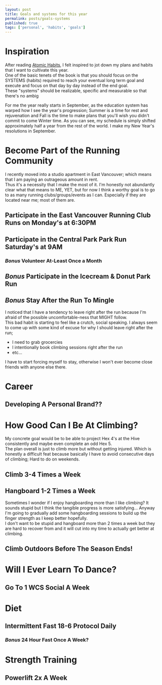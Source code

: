 ```yaml
---
layout: post
title: Goals and systems for this year
permalink: posts/goals-systems
published: true
tags: ['personal', 'habits', 'goals']
---
```


# Inspiration
After reading [Atomic Habits](https://www.goodreads.com/book/show/40121378-atomic-habits), I felt inspired to jot down my plans and habits that I want to cultivate this year.   
One of the basic tenets of the book is that you should focus on the SYSTEMS (habits) required to reach your eventual long term goal and execute and focus on that day by day instead of the end goal.   
These "systems" should be realizable, specific and measurable so that there's no ambig 

For me the year really starts in September, as the education system has warped how I see the year's progression; Summer is a time for rest and rejuvenation and Fall is the time to make plans that you'll wish you didn't commit to come Winter time.
As you can see, my schedule is simply shifted approximately half a year from the rest of the world. I make my New Year's resolutions in September.   



# Become Part of the Running Community
I recently moved into a studio apartment in East Vancouver; which means that I am paying an outrageous amount in rent.    
Thus it's a necessity that I make the most of it. I'm honestly not abundantly clear what that means to ME, YET, 
but for now I think a worthy goal is to go to as many running clubs/groups/events as I can. Especially if they are located near me; most of them are. 
## Participate in the East Vancouver Running Club Runs on Monday's at 6:30PM
## Participate in the Central Park Park Run Saturday's at 9AM 
### *Bonus* Volunteer At-Least Once a Month
## *Bonus* Participate in the Icecream & Donut Park Run
## *Bonus* Stay After the Run To Mingle
I noticed that I have a tendency to leave right after the run because I'm afraid of the possible uncomfortable-ness that MIGHT follow.    
This bad habit is starting to feel like a crutch, social speaking. I always seem to come up with some kind of excuse for why I should leave right after the run;
- I need to grab grocercies
- I intentionally book climbing sessions right after the run
- etc...

I have to start forcing myself to stay, otherwise I won't ever become close friends with anyone else there.   


# Career
## Developing A Personal Brand??

# How Good Can I Be At Climbing? 
My concrete goal would be to be able to project Hex 4's at the Hive consistently and maybe even complete an odd Hex 5.     
The plan overall is just to climb more but without getting injured. Which is honestly a difficult feat because basically I have to avoid consecutive days of climbing; Hard to do on weekends.   
## Climb 3-4 Times a Week 
## Hangboard 1-2 Times a Week
Sometimes I wonder if I enjoy hangboarding more than I like climbing? It sounds stupid but I think the tangible progress is more satisfying...
Anyway I'm going to gradually add some hangboarding sessions to build up the finger strength as I keep better hopefully.    
I don't want to be stupid and hangboard more than 2 times a week but they are hard to recover from and it will cut into my time to actually get better at climbing.
## Climb Outdoors Before The Season Ends!

# Will I Ever Learn To Dance?
## Go To 1 WCS Social A Week

# Diet
## Intermittent Fast 18-6 Protocol Daily
### *Bonus* 24 Hour Fast Once A Week?

# Strength Training
## Powerlift 2x A Week

